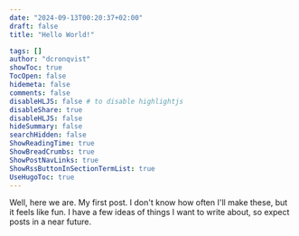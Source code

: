 ```yaml
---
date: "2024-09-13T00:20:37+02:00"
draft: false
title: "Hello World!"

tags: []
author: "dcronqvist"
showToc: true
TocOpen: false
hidemeta: false
comments: false
disableHLJS: false # to disable highlightjs
disableShare: true
disableHLJS: false
hideSummary: false
searchHidden: false
ShowReadingTime: true
ShowBreadCrumbs: true
ShowPostNavLinks: true
ShowRssButtonInSectionTermList: true
UseHugoToc: true
---
```


Well, here we are. My first post. I don't know how often I'll make these, but it feels like fun. I have a few ideas of things I want to write about, so expect posts in a near future.
